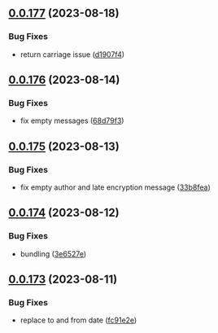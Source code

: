 ## [0.0.177](https://github.com/mikemickymick/mercury/compare/v0.0.176...v0.0.177) (2023-08-18)


### Bug Fixes

* return carriage issue ([d1907f4](https://github.com/mikemickymick/mercury/commit/d1907f4409c0f07458567f4188a26ca959bafc01))



## [0.0.176](https://github.com/mikemickymick/mercury/compare/v0.0.175...v0.0.176) (2023-08-14)


### Bug Fixes

* fix empty messages ([68d79f3](https://github.com/mikemickymick/mercury/commit/68d79f3798b832b5a77c4e497250f5528ecfa505))



## [0.0.175](https://github.com/mikemickymick/mercury/compare/v0.0.174...v0.0.175) (2023-08-13)


### Bug Fixes

* fix empty author and late encryption message ([33b8fea](https://github.com/mikemickymick/mercury/commit/33b8fea7c8ead55958141e4fe6f0ed567cc959ac))



## [0.0.174](https://github.com/mikemickymick/mercury/compare/v0.0.173...v0.0.174) (2023-08-12)


### Bug Fixes

* bundling ([3e6527e](https://github.com/mikemickymick/mercury/commit/3e6527e155de7abdd5de38cac1f840c969f45868))



## [0.0.173](https://github.com/mikemickymick/mercury/compare/v0.0.172...v0.0.173) (2023-08-11)


### Bug Fixes

* replace to and from date ([fc91e2e](https://github.com/mikemickymick/mercury/commit/fc91e2e0132763470f616f9c4e5d2d8220166947))



